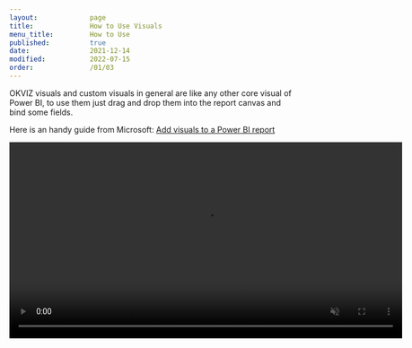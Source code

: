 ```yaml
---
layout:             page
title:              How to Use Visuals
menu_title:         How to Use
published:          true
date:               2021-12-14
modified:           2022-07-15
order:              /01/03
---
```


OKVIZ visuals and custom visuals in general are like any other core visual of Power BI, to use them just drag and drop them into the report canvas and bind some fields. 

Here is an handy guide from Microsoft: [Add visuals to a Power BI report](https://docs.microsoft.com/en-us/power-bi/visuals/power-bi-report-add-visualizations-i)

<video src="images/drag-drop.mp4" width="700" autoplay loop muted></video>